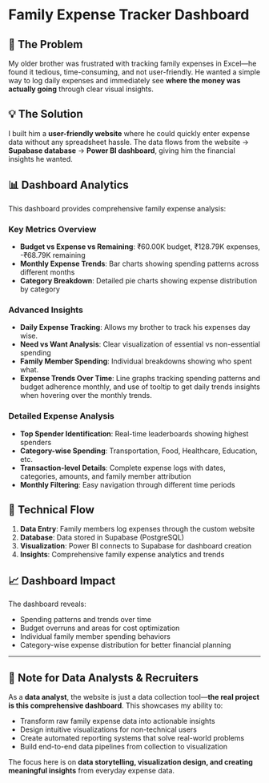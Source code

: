 # **Family Expense Tracker Dashboard**

## **🎯 The Problem**

My older brother was frustrated with tracking family expenses in Excel—he found it tedious, time-consuming, and not user-friendly. He wanted a simple way to log daily expenses and immediately see **where the money was actually going** through clear visual insights.

## **💡 The Solution**

I built him a **user-friendly website** where he could quickly enter expense data without any spreadsheet hassle. The data flows from the website → **Supabase database** → **Power BI dashboard**, giving him the financial insights he wanted.

## **📊 Dashboard Analytics**

This dashboard provides comprehensive family expense analysis:

### **Key Metrics Overview**
- **Budget vs Expense vs Remaining**: ₹60.00K budget, ₹128.79K expenses, -₹68.79K remaining
- **Monthly Expense Trends**: Bar charts showing spending patterns across different months
- **Category Breakdown**: Detailed pie charts showing expense distribution by category

### **Advanced Insights**
- **Daily Expense Tracking**: Allows my brother to track his expenses day wise.
- **Need vs Want Analysis**: Clear visualization of essential vs non-essential spending
- **Family Member Spending**: Individual breakdowns showing who spent what.
- **Expense Trends Over Time**: Line graphs tracking spending patterns and budget adherence monthly, and use of tooltip to get daily trends insights when hovering over the monthly trends.

### **Detailed Expense Analysis**
- **Top Spender Identification**: Real-time leaderboards showing highest spenders
- **Category-wise Spending**: Transportation, Food, Healthcare, Education, etc.
- **Transaction-level Details**: Complete expense logs with dates, categories, amounts, and family member attribution
- **Monthly Filtering**: Easy navigation through different time periods

## **🔧 Technical Flow**

1. **Data Entry**: Family members log expenses through the custom website
2. **Database**: Data stored in Supabase (PostgreSQL)  
3. **Visualization**: Power BI connects to Supabase for dashboard creation
4. **Insights**: Comprehensive family expense analytics and trends

## **📈 Dashboard Impact**

The dashboard reveals:
- Spending patterns and trends over time
- Budget overruns and areas for cost optimization
- Individual family member spending behaviors
- Category-wise expense distribution for better financial planning

---

## **📝 Note for Data Analysts & Recruiters**

As a **data analyst**, the website is just a data collection tool—**the real project is this comprehensive dashboard**. This showcases my ability to:

- Transform raw family expense data into actionable insights
- Design intuitive visualizations for non-technical users
- Create automated reporting systems that solve real-world problems
- Build end-to-end data pipelines from collection to visualization

The focus here is on **data storytelling, visualization design, and creating meaningful insights** from everyday expense data.
